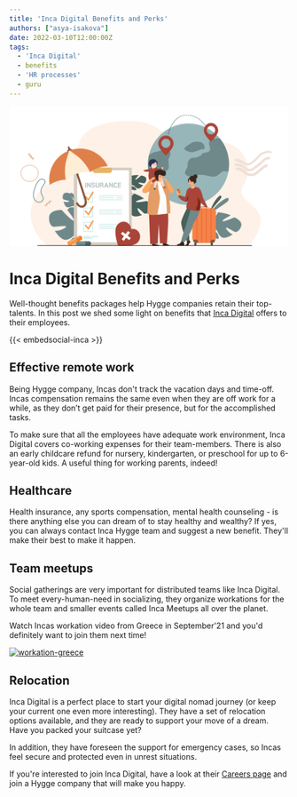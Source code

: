 ```yaml
---
title: 'Inca Digital Benefits and Perks'
authors: ["asya-isakova"]
date: 2022-03-10T12:00:00Z
tags:
  - 'Inca Digital'
  - benefits
  - 'HR processes'
  - guru
---
```


![Benefits](/img/posts/benefits.png)

# Inca Digital Benefits and Perks

Well-thought benefits packages help Hygge companies retain their top-talents. In this post we shed some light on benefits that [Inca Digital](https://inca.digital/) offers to their employees. 

{{< embedsocial-inca >}}

## Effective remote work

Being Hygge company, Incas don't track the vacation days and time-off. Incas compensation remains the same even when they are off work for a while, as they don’t get paid for their presence, but for the accomplished tasks. 

To make sure that all the employees have adequate work environment, Inca Digital covers co-working expenses for their team-members. There is also an early childcare refund for nursery, kindergarten, or preschool for up to 6-year-old kids. A useful thing for working parents, indeed!

## Healthcare 

Health insurance, any sports compensation, mental health counseling - is there anything else you can dream of to stay healthy and wealthy? If yes, you can always contact Inca Hygge team and suggest a new benefit. They'll make their best to make it happen.

## Team meetups

Social gatherings are very important for distributed teams like Inca Digital. To meet every-human-need in socializing, they organize workations for the whole team and smaller events called Inca Meetups all over the planet.

Watch Incas workation video from Greece in September'21 and you'd definitely want to join them next time!

[![workation-greece](http://img.youtube.com/vi/SvK9DAd4ruE/0.jpg)](http://www.youtube.com/watch?v=SvK9DAd4ruE "Workation Greece'21")

## Relocation

Inca Digital is a perfect place to start your digital nomad journey (or keep your current one even more interesting). They have a set of relocation options available, and they are ready to support your move of a dream. Have you packed your suitcase yet? 

In addition, they have foreseen the support for emergency cases, so Incas feel secure and protected even in unrest situations. 

If you're interested to join Inca Digital, have a look at their [Careers page](https://inca.digital/careers/) and join a Hygge company that will make you happy.